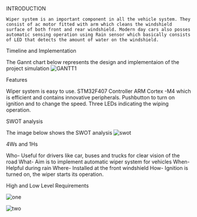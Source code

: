 INTRODUCTION

    Wiper system is an important component in all the vehicle system. They consist of ac motor fitted with arm which cleans the windshield surface of both front and rear windshield. Modern day cars also posses automatic sensing operation using Rain sensor which basically consists of LED that detects the amount of water on the windshield.
    
Timeline and Implementation

The Gannt chart below represents the design and implementaion of the project simulation
![GANTT1](https://user-images.githubusercontent.com/68462123/167817238-4ea4b087-f8f8-4a39-a30c-88591f3758d5.png)

Features

   Wiper system is easy to use.
   STM32F407 Controller ARM Cortex -M4 which is efficient and contains innovative peripherals.
   Pushbutton to turn on ignition and to change the speed.
   Three LEDs indicating the wiping operation.
   
  SWOT analysis
  
  The image below shows the SWOT analysis 
  ![swot](https://user-images.githubusercontent.com/68462123/167817970-b2e6d1df-1407-4363-82e7-9cf3ccc385e7.png)
  
  4Ws and 1Hs
  
  Who- Useful for drivers like car, buses and trucks for clear vision of the road
  What- Aim is to implement automatic wiper system for vehicles
  When- Helpful during rain 
  Where- Installed at the front windshield
  How- Ignition is turned on, the wiper starts its operation.
  
  High and Low Level Requirements
  
  ![one](https://user-images.githubusercontent.com/68462123/167818861-dce9be13-1e1d-472a-80c2-1493fc42e071.png)
  
  ![two](https://user-images.githubusercontent.com/68462123/167818897-2ab71c7f-9ed6-43d1-8219-ad050e91f6ae.png)


